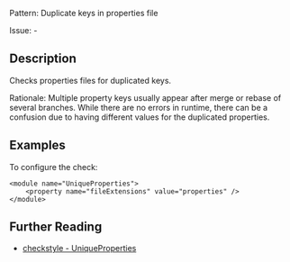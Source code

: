 Pattern: Duplicate keys in properties file

Issue: -

## Description

Checks properties files for duplicated keys. 

Rationale: Multiple property keys usually appear after merge or rebase of several branches. While there are no errors in runtime, there can be a confusion due to having different values for the duplicated properties. 

## Examples

To configure the check: 
    
    
    <module name="UniqueProperties">
        <property name="fileExtensions" value="properties" />
    </module>

## Further Reading

* [checkstyle - UniqueProperties](http://checkstyle.sourceforge.net/config_misc.html#UniqueProperties)